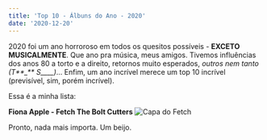 ```yaml
---
title: 'Top 10 - Álbuns do Ano - 2020'
date: '2020-12-20'
---
```


2020 foi um ano horroroso em todos os quesitos possíveis - **EXCETO MUSICALMENTE**. Que ano pra música, meus amigos. Tivemos influências dos anos 80 a torto e a direito, retornos muito esperados, _outros nem tanto (T**\_** S\_\_\_\_)_... Enfim, um ano incrível merece um top 10 incrível (previsível, sim, porém incrível).

Essa é a minha lista:

**Fiona Apple - Fetch The Bolt Cutters**
![Capa do Fetch](https://www.google.com/url?sa=i&url=https%3A%2F%2Fpitchfork.com%2Freviews%2Falbums%2Ffiona-apple-fetch-the-bolt-cutters%2F&psig=AOvVaw2V5iiyCL7Lqq6d6Hl9AygF&ust=1608576141876000&source=images&cd=vfe&ved=0CAIQjRxqFwoTCPj6op-b3e0CFQAAAAAdAAAAABAD)

Pronto, nada mais importa. Um beijo.
